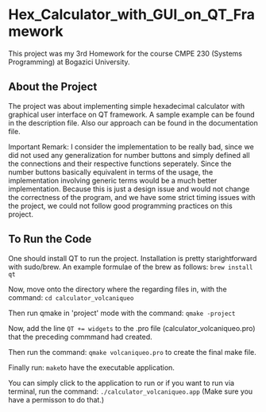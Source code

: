 # Hex_Calculator_with_GUI_on_QT_Framework
This project was my 3rd Homework for the course CMPE 230 (Systems Programming) at Bogazici University.
## About the Project
The project was about implementing simple hexadecimal calculator with graphical user interface on QT framework. A sample example can be found in the description file. Also our approach can be found in the documentation file.

Important Remark: I consider the implementation to be really bad, since we did not used any generalization for number buttons and simply defined all the connections and their respective functions seperately. Since the number buttons basically equivalent in terms of the usage, the implementation involving generic terms would be a much better implementation. Because this is just a design issue and would not change the correctness of the program, and we have some strict timing issues with the project, we could not follow good programming practices on this project.
## To Run the Code
One should install QT to run the project. Installation is pretty starightforward with sudo/brew. An example formulae of the brew as follows:
```brew install qt```

Now, move onto the directory where the regarding files in, with the command:
```cd calculator_volcaniqueo```

Then run qmake in 'project' mode with the command:
```qmake -project```

Now, add the line ```QT += widgets``` to the .pro file (calculator_volcaniqueo.pro) that the preceding commmand had created.

Then run the command:
```qmake volcaniqueo.pro``` to create the final make file.

Finally run:
```make```to have the executable application.

You can simply click to the application to run or if you want to run via terminal, run the command:
```./calculator_volcaniqueo.app``` (Make sure you have a permisson to do that.)
